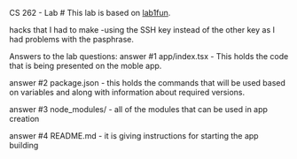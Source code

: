 CS 262 - Lab #
This lab is based on [lab1fun](https://cs.calvin.edu/courses/cs/262/kvlinden/03management/lab.html).

hacks that I had to make
-using the SSH key instead of the other key as I had problems with the pasphrase. 

Answers to the lab questions:
answer #1
app/index.tsx - This holds the code that is being presented on the moble app.

answer #2
package.json - this holds the commands that will be used based on variables and along with information about required versions.

answer #3
node_modules/ -  all of the modules that can be used in app creation

answer #4
README.md - it is giving instructions for starting the app building
